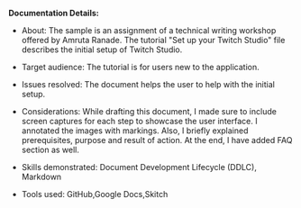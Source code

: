 **Documentation Details:**

* About: The sample is an assignment of a technical writing workshop offered by Amruta Ranade. The tutorial "Set up your Twitch Studio" file describes the initial setup of Twitch Studio.

* Target audience: The tutorial is for users new to the application.

* Issues resolved: The document helps the user to help with the initial setup.

* Considerations: While drafting this document, I made sure to include screen captures for each step to showcase the user interface. I annotated the images with    markings. Also, I briefly explained prerequisites, purpose and result of action. At the end, I have added FAQ section as well.

* Skills demonstrated: Document Development Lifecycle (DDLC), Markdown

* Tools used: GitHub,Google Docs,Skitch

